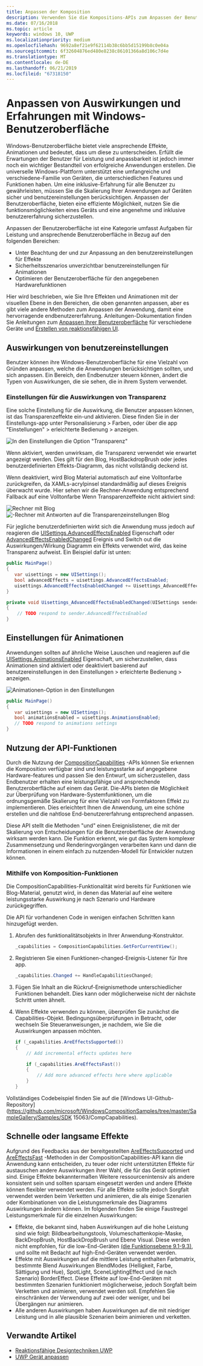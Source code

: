 ```yaml
---
title: Anpassen der Komposition
description: Verwenden Sie die Kompositions-APIs zum Anpassen der Benutzeroberflächenautomatisierungs und Optimieren der Leistung zu ermöglichen, benutzereinstellungen und die Eigenschaften des Geräts.
ms.date: 07/16/2018
ms.topic: article
keywords: windows 10, UWP
ms.localizationpriority: medium
ms.openlocfilehash: 9692a8ef21e9f62114b38c6bb5d15199b8c0e04a
ms.sourcegitcommit: 6f32604876ed480e8238c86101366a8d106c7d4e
ms.translationtype: MT
ms.contentlocale: de-DE
ms.lasthandoff: 06/21/2019
ms.locfileid: "67318150"
---
```

# <a name="tailoring-effects--experiences-using-windows-ui"></a>Anpassen von Auswirkungen und Erfahrungen mit Windows-Benutzeroberfläche

Windows-Benutzeroberfläche bietet viele ansprechende Effekte, Animationen und bedeutet, dass um diese zu unterscheiden. Erfüllt die Erwartungen der Benutzer für Leistung und anpassbarkeit ist jedoch immer noch ein wichtiger Bestandteil von erfolgreiche Anwendungen erstellen. Die universelle Windows-Plattform unterstützt eine umfangreiche und verschiedene-Familie von Geräten, die unterschiedlichen Features und Funktionen haben. Um eine inklusive-Erfahrung für alle Benutzer zu gewährleisten, müssen Sie die Skalierung Ihrer Anwendungen auf Geräten sicher und benutzereinstellungen berücksichtigen. Anpassen der Benutzeroberfläche, bieten eine effiziente Möglichkeit, nutzen Sie die funktionsmöglichkeiten eines Geräts und eine angenehme und inklusive benutzererfahrung sicherzustellen.

Anpassen der Benutzeroberfläche ist eine Kategorie umfasst Aufgaben für Leistung und ansprechende Benutzeroberfläche in Bezug auf den folgenden Bereichen:

- Unter Beachtung der und zur Anpassung an den benutzereinstellungen für Effekte
- Sicherheitsszenarios unverzichtbar benutzereinstellungen für Animationen
- Optimieren der Benutzeroberfläche für den angegebenen Hardwarefunktionen

Hier wird beschrieben, wie Sie Ihre Effekten und Animationen mit der visuellen Ebene in den Bereichen, die oben genannten anpassen, aber es gibt viele andere Methoden zum Anpassen der Anwendung, damit eine hervorragende endbenutzererfahrung. Anleitungen-Dokumentation finden Sie Anleitungen zum [Anpassen Ihrer Benutzeroberfläche](/windows/uwp/design/layout/screen-sizes-and-breakpoints-for-responsive-design) für verschiedene Geräte und [Erstellen von reaktionsfähigen UI](/windows/uwp/design/layout/responsive-design).

## <a name="user-effects-settings"></a>Auswirkungen von benutzereinstellungen

Benutzer können ihre Windows-Benutzeroberfläche für eine Vielzahl von Gründen anpassen, welche die Anwendungen berücksichtigen sollten, und sich anpassen. Ein Bereich, den Endbenutzer steuern können, ändert die Typen von Auswirkungen, die sie sehen, die in ihrem System verwendet.

### <a name="transparency-effects-settings"></a>Einstellungen für die Auswirkungen von Transparenz

Eine solche Einstellung für die Auswirkung, die Benutzer anpassen können, ist das Transparenzeffekte ein-und aktivieren. Diese finden Sie in der Einstellungs-app unter Personalisierung > Farben, oder über die app "Einstellungen" > erleichterte Bedienung > anzeigen.

![In den Einstellungen die Option "Transparenz"](images/tailoring-transparency-setting.png)

Wenn aktiviert, werden unwirksam, die Transparenz verwendet wie erwartet angezeigt werden. Dies gilt für den Blog, HostBackdropBrush oder jedes benutzerdefinierten Effekts-Diagramm, das nicht vollständig deckend ist.

Wenn deaktiviert, wird Blog Material automatisch auf eine Volltonfarbe zurückgreifen, da XAMLs-acrylpinsel standardmäßig auf dieses Ereignis überwacht wurde. Hier sehen wir die Rechner-Anwendung entsprechend Fallback auf eine Volltonfarbe Wenn Transparenzeffekte nicht aktiviert sind:

![Rechner mit Blog](images/tailoring-acrylic.png)
![-Rechner mit Antworten auf die Transparenzeinstellungen Blog](images/tailoring-acrylic-fallback.png)

Für jegliche benutzerdefinierten wirkt sich die Anwendung muss jedoch auf reagieren die [UISettings.AdvancedEffectsEnabled](https://docs.microsoft.com/uwp/api/windows.ui.viewmanagement.uisettings.advancedeffectsenabledchanged) Eigenschaft oder [AdvancedEffectsEnabledChanged](https://docs.microsoft.com/uwp/api/windows.ui.viewmanagement.uisettings.advancedeffectsenabledchanged) Ereignis und Switch out die Auswirkungen/Wirkung Diagramm ein Effekts verwendet wird, das keine Transparenz aufweist. Ein Beispiel dafür ist unten:

```cs
public MainPage()
{
   var uisettings = new UISettings();
   bool advancedEffects = uisettings.AdvancedEffectsEnabled;
   uisettings.AdvancedEffectsEnabledChanged += Uisettings_AdvancedEffectsEnabledChanged;
}

private void Uisettings_AdvancedEffectsEnabledChanged(UISettings sender, object args)
{
    // TODO respond to sender.AdvancedEffectsEnabled
}
```

## <a name="animations-settings"></a>Einstellungen für Animationen

Anwendungen sollten auf ähnliche Weise Lauschen und reagieren auf die [UISettings.AnimationsEnabled](https://docs.microsoft.com/uwp/api/windows.ui.viewmanagement.uisettings.animationsenabled) Eigenschaft, um sicherzustellen, dass Animationen sind aktiviert oder deaktiviert basierend auf benutzereinstellungen in den Einstellungen > erleichterte Bedienung > anzeigen.

![Animationen-Option in den Einstellungen](images/tailoring-animations-setting.png)

```cs
public MainPage()
{
   var uisettings = new UISettings();
   bool animationsEnabled = uisettings.AnimationsEnabled;
   // TODO respond to animations settings
}

```

## <a name="leveraging-the-capabilities-api"></a>Nutzung der API-Funktionen

Durch die Nutzung der [CompositionCapabilities](/uwp/api/windows.ui.composition.compositioncapabilities) -APIs können Sie erkennen die Komposition verfügbar sind und leistungsstarke auf angegebene Hardware-features und passen Sie den Entwurf, um sicherzustellen, dass Endbenutzer erhalten eine leistungsfähige und ansprechende Benutzeroberfläche auf einem das Gerät. Die-APIs bieten die Möglichkeit zur Überprüfung von Hardware-Systemfunktionen, um die ordnungsgemäße Skalierung für eine Vielzahl von Formfaktoren Effekt zu implementieren. Dies erleichtert Ihnen die Anwendung, um eine schöne erstellen und die nahtlose End-benutzererfahrung entsprechend anpassen.

Diese API stellt die Methoden "und" einen Ereignislistener, die mit der Skalierung von Entscheidungen für die Benutzeroberfläche der Anwendung wirksam werden kann. Die Funktion erkennt, wie gut das System komplexer Zusammensetzung und Renderingvorgängen verarbeiten kann und dann die Informationen in einem einfach zu nutzenden-Modell für Entwickler nutzen können.

### <a name="using-composition-capabilities"></a>Mithilfe von Komposition-Funktionen

Die CompositionCapabilities-Funktionalität wird bereits für Funktionen wie Blog-Material, genutzt wird, in denen das Material auf eine weitere leistungsstarke Auswirkung je nach Szenario und Hardware zurückgegriffen.

Die API für vorhandenen Code in wenigen einfachen Schritten kann hinzugefügt werden.

1. Abrufen des funktionalitätsobjekts in Ihrer Anwendung-Konstruktor.

    ```cs
    _capabilities = CompositionCapabilities.GetForCurrentView();
    ```

1. Registrieren Sie einen Funktionen-changed-Ereignis-Listener für Ihre app.

    ```cs
    _capabilities.Changed += HandleCapabilitiesChanged;
    ```

1. Fügen Sie Inhalt an die Rückruf-Ereignismethode unterschiedlicher Funktionen behandelt. Dies kann oder möglicherweise nicht der nächste Schritt unten ähnelt.
1. Wenn Effekte verwenden zu können, überprüfen Sie zunächst die Capabilities-Objekt. Bedingungsüberprüfungen in Betracht, oder wechseln Sie Steueranweisungen, je nachdem, wie Sie die Auswirkungen anpassen möchten.

    ```cs
    if (_capabilities.AreEffectsSupported())
    {
        // Add incremental effects updates here

        if (_capabilities.AreEffectsFast())
        {
            // Add more advanced effects here where applicable
        }
    }
    ```

Vollständiges Codebeispiel finden Sie auf die [Windows UI-Github-Repository](https://github.com/microsoft/WindowsCompositionSamples/tree/master/SampleGallery/Samples/SDK 15063/CompCapabilities).

## <a name="fast-vs-slow-effects"></a>Schnelle oder langsame Effekte

Aufgrund des Feedbacks aus der bereitgestellten [AreEffectsSupported](/uwp/api/windows.ui.composition.compositioncapabilities.areeffectssupported) und [AreEffectsFast](/uwp/api/windows.ui.composition.compositioncapabilities.areeffectsfast) -Methoden in der CompositionCapabilities-API kann die Anwendung kann entscheiden, zu teuer oder nicht unterstützten Effekte für austauschen andere Auswirkungen ihrer Wahl, die für das Gerät optimiert sind. Einige Effekte bekanntermaßen Weitere ressourcenintensiv als andere konsistent sein und sollten sparsam eingesetzt werden und andere Effekte können flexibler verwendet werden. Für alle Effekte sollte jedoch Sorgfalt verwendet werden beim Verketten und animieren, die als einige Szenarien oder Kombinationen von die Leistungsmerkmale des Diagramms Auswirkungen ändern können. Im folgenden finden Sie einige Faustregel Leistungsmerkmale für die einzelnen Auswirkungen:

- Effekte, die bekannt sind, haben Auswirkungen auf die hohe Leistung sind wie folgt: Bildbearbeitungstools, Volumeschattenkopie-Maske, BackDropBrush, HostBackDropBrush und Ebene Visual. Diese werden nicht empfohlen, für die low-End-Geräten [(die Funktionsebene 9.1-9.3)](https://docs.microsoft.com/windows/desktop/direct3d11/overviews-direct3d-11-devices-downlevel-intro), und sollte mit Bedacht auf high-End-Geräten verwendet werden.
- Effekte mit Auswirkungen auf die mittlere Leistung enthalten Farbmatrix, bestimmte Blend Auswirkungen BlendModes (Helligkeit, Farbe, Sättigung und Hue), SpotLight, SceneLightingEffect und (je nach Szenario) BorderEffect. Diese Effekte auf low-End-Geräten mit bestimmten Szenarien funktioniert möglicherweise, jedoch Sorgfalt beim Verketten und animieren, verwendet werden soll. Empfehlen Sie einschränken der Verwendung auf zwei oder weniger, und bei Übergängen nur animieren.
- Alle anderen Auswirkungen haben Auswirkungen auf die mit niedriger Leistung und in alle plausible Szenarien beim animieren und verketten.

## <a name="related-articles"></a>Verwandte Artikel

- [Reaktionsfähige Designtechniken UWP](https://docs.microsoft.com/windows/uwp/design/layout/responsive-design)
- [UWP Gerät anpassen](https://docs.microsoft.com/windows/uwp/design/layout/screen-sizes-and-breakpoints-for-responsive-design)
